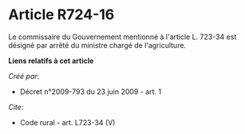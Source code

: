 # Article R724-16

Le commissaire du Gouvernement mentionné à l'article L. 723-34 est désigné par arrêté du ministre chargé de l'agriculture.

**Liens relatifs à cet article**

_Créé par_:

  - Décret n°2009-793 du 23 juin 2009 - art. 1

_Cite_:

  - Code rural - art. L723-34 (V)

